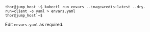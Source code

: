 ```
thor@jump_host ~$ kubectl run envars --image=redis:latest --dry-run=client -o yaml > envars.yaml
thor@jump_host ~$
```
Edit `envars.yaml` as required.
